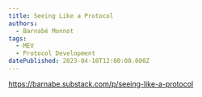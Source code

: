 ```yaml
---
title: Seeing Like a Protocol
authors:
  - Barnabé Monnot
tags:
  - MEV
  - Protocol Development
datePublished: 2023-04-10T12:00:00.000Z
---
```


<https://barnabe.substack.com/p/seeing-like-a-protocol>
